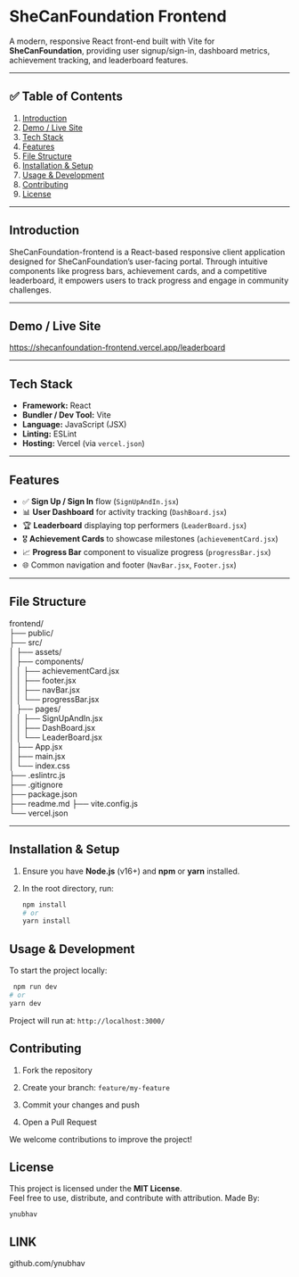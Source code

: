 
# SheCanFoundation Frontend

A modern, responsive React front-end built with Vite for **SheCanFoundation**, providing user signup/sign-in, dashboard metrics, achievement tracking, and leaderboard features.

---

## ✅ Table of Contents

1. [Introduction](#introduction)  
2. [Demo / Live Site](#demo--live-site)  
3. [Tech Stack](#tech-stack)  
4. [Features](#features)  
5. [File Structure](#file-structure)  
6. [Installation & Setup](#installation--setup)  
7. [Usage & Development](#usage--development)  
8. [Contributing](#contributing)  
9. [License](#license)

---

## Introduction

SheCanFoundation-frontend is a React-based responsive client application designed for SheCanFoundation’s user-facing portal. Through intuitive components like progress bars, achievement cards, and a competitive leaderboard, it empowers users to track progress and engage in community challenges.

---

## Demo / Live Site

https://shecanfoundation-frontend.vercel.app/leaderboard

---

## Tech Stack

- **Framework:** React  
- **Bundler / Dev Tool:** Vite  
- **Language:** JavaScript (JSX)  
- **Linting:** ESLint
- **Hosting:** Vercel (via `vercel.json`)

---

## Features

- ✅ **Sign Up / Sign In** flow (`SignUpAndIn.jsx`)  
- 📊 **User Dashboard** for activity tracking (`DashBoard.jsx`)  
- 🏆 **Leaderboard** displaying top performers (`LeaderBoard.jsx`)  
- 🎖️ **Achievement Cards** to showcase milestones (`achievementCard.jsx`)  
- 📈 **Progress Bar** component to visualize progress (`progressBar.jsx`)  
- 🌐 Common navigation and footer (`NavBar.jsx`, `Footer.jsx`)  

---

## File Structure

frontend/  
├── public/  
├── src/  
│ ├── assets/  
│ ├── components/  
│ │ ├── achievementCard.jsx  
│ │ ├── footer.jsx  
│ │ ├── navBar.jsx  
│ │ └── progressBar.jsx  
│ ├── pages/  
│ │ ├── SignUpAndIn.jsx  
│ │ ├── DashBoard.jsx  
│ │ └── LeaderBoard.jsx  
│ ├── App.jsx  
│ ├── main.jsx  
│ └── index.css  
├── .eslintrc.js  
├── .gitignore  
├── package.json  
├── readme.md
├── vite.config.js  
└── vercel.json

---

## Installation & Setup

1. Ensure you have **Node.js** (v16+) and **npm** or **yarn** installed.  
2. In the root directory, run:

   ```bash
   npm install
   # or
   yarn install
## Usage & Development

To start the project locally:
 ```bash
  npm run dev
# or
yarn dev
```
Project will run at: `http://localhost:3000/`
## Contributing

1.  Fork the repository
    
2.  Create your branch: `feature/my-feature`
    
3.  Commit your changes and push
    
4.  Open a Pull Request
    

We welcome contributions to improve the project!
## License

This project is licensed under the **MIT License**.  
Feel free to use, distribute, and contribute with attribution.
Made By: 
```
ynubhav
```
## LINK
github.com/ynubhav